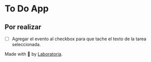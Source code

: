 # To Do App

## Por realizar

- [ ] Agregar el evento al checkbox para que tache el texto de la tarea seleccionada.

Made with :heartbeat: by [Laboratoria](http://www.laboratoria.la).